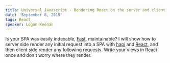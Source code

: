 ```yaml
---
title: Universal Javascript - Rendering React on the server and client
date: 'September 8, 2015'
tags: React
speaker: Logan Keenan
---
```


Is your SPA was easily indexable, [Fast](https://blog.twitter.com/2012/improving-performance-on-twittercom),
maintainable?  I will show how to server side render any initial request into a
SPA with [hapi](http://hapijs.com/) and [React](http://facebook.github.io/react/),
and then client side render any following requests.  Write your views in React
once and don't worry where they render.
